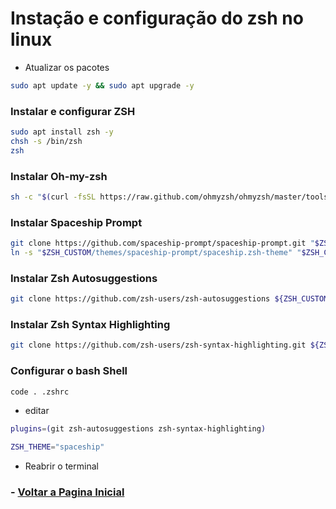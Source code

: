 # Instação e configuração do zsh no linux

- Atualizar os pacotes

```bash
sudo apt update -y && sudo apt upgrade -y

```
### Instalar e configurar ZSH

```bash
sudo apt install zsh -y
chsh -s /bin/zsh
zsh
```
### Instalar Oh-my-zsh

```bash
sh -c "$(curl -fsSL https://raw.github.com/ohmyzsh/ohmyzsh/master/tools/install.sh)"

```
### Instalar Spaceship Prompt

```bash
git clone https://github.com/spaceship-prompt/spaceship-prompt.git "$ZSH_CUSTOM/themes/spaceship-prompt" --depth=1
ln -s "$ZSH_CUSTOM/themes/spaceship-prompt/spaceship.zsh-theme" "$ZSH_CUSTOM/themes/spaceship.zsh-theme"
```

### Instalar Zsh Autosuggestions
```bash
git clone https://github.com/zsh-users/zsh-autosuggestions ${ZSH_CUSTOM:-~/.oh-my-zsh/custom}/plugins/zsh-autosuggestions
```

### Instalar Zsh Syntax Highlighting

```bash
git clone https://github.com/zsh-users/zsh-syntax-highlighting.git ${ZSH_CUSTOM:-~/.oh-my-zsh/custom}/plugins/zsh-syntax-highlighting
```
### Configurar o bash Shell

```bash
code . .zshrc
```
- editar

```bash
plugins=(git zsh-autosuggestions zsh-syntax-highlighting)
```
```bash
ZSH_THEME="spaceship"
```

- Reabrir o terminal 


### - [Voltar a Pagina Inicial](../README.md)
